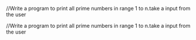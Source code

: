 //Write a program to print all prime numbers in range 1 to n.take a input from the user



//Write a program to print all prime numbers in range 1 to n.take a input from the user
